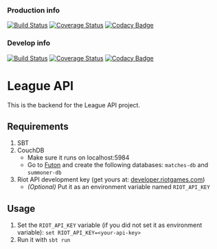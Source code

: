 ### Production info
[![Build Status](https://travis-ci.org/remcowesterhoud/backend.svg?branch=master)](https://travis-ci.org/remcowesterhoud/backend)
[![Coverage Status](https://coveralls.io/repos/github/remcowesterhoud/backend/badge.svg?branch=master)](https://coveralls.io/github/remcowesterhoud/backend?branch=master)
[![Codacy Badge](https://api.codacy.com/project/badge/Grade/f8c5b0c71cf142139b88aeafb09450c2)](https://www.codacy.com/app/remcowesterhoud/backend?utm_source=github.com&amp;utm_medium=referral&amp;utm_content=remcowesterhoud/backend&amp;utm_campaign=Badge_Grade)

### Develop info
[![Build Status](https://travis-ci.org/remcowesterhoud/backend.svg?branch=develop)](https://travis-ci.org/remcowesterhoud/backend)
[![Coverage Status](https://coveralls.io/repos/github/remcowesterhoud/backend/badge.svg?branch=develop)](https://coveralls.io/github/remcowesterhoud/backend?branch=develop)
[![Codacy Badge](https://api.codacy.com/project/badge/Grade/f8c5b0c71cf142139b88aeafb09450c2?branch=develop)](https://www.codacy.com/app/remcowesterhoud/backend?utm_source=github.com&amp;utm_medium=referral&amp;utm_content=remcowesterhoud/backend&amp;utm_campaign=Badge_Grade)

# League API
This is the backend for the League API project.

## Requirements
1. SBT
2. CouchDB
    * Make sure it runs on localhost:5984
    * Go to [Futon](http://localhost:5984/_utils/) and create the following databases: `matches-db` and `summoner-db`
3. Riot API development key (get yours at: [developer.riotgames.com](https://developer.riotgames.com/))
    * _(Optional)_ Put it as an environment variable named `RIOT_API_KEY`

## Usage
1. Set the `RIOT_API_KEY` variable (if you did not set it as environment variable):
   ``set RIOT_API_KEY=<your-api-key>``
2. Run it with `sbt run`
